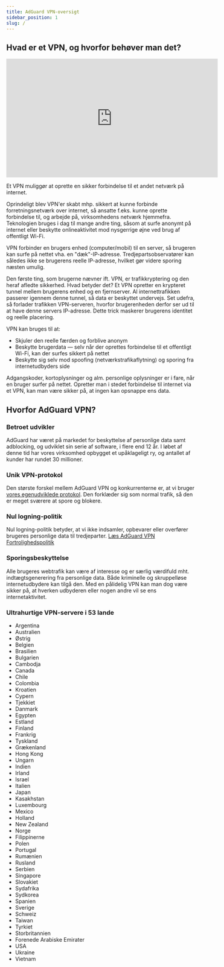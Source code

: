 ```yaml
---
title: AdGuard VPN-oversigt
sidebar_position: 1
slug: /
---
```


## Hvad er et VPN, og hvorfor behøver man det?

<iframe width="560" height="315" src="https://www.youtube-nocookie.com/embed/7149L3xPmSE" title="YouTube-videoafspiller" frameborder="0" allow="accelerometer; autoplay; clipboard-write; encrypted-media; gyroscope; picture-in-picture" allowfullscreen></iframe>

Et VPN muliggør at oprette en sikker forbindelse til et andet netværk på internet.

Oprindeligt blev VPN'er skabt mhp. sikkert at kunne forbinde forretningsnetværk over internet, så ansatte f.eks. kunne oprette forbindelse til, og arbejde på, virksomhedens netværk hjemmefra. Teknologien bruges i dag til mange andre ting, såsom at surfe anonymt på internet eller beskytte onlineaktivitet mod nysgerrige øjne ved brug af offentligt Wi-Fi.

VPN forbinder en brugers enhed (computer/mobil) til en server, så brugeren kan surfe på nettet vha. en "dæk"-IP-adresse. Tredjepartsobservatører kan således ikke se brugerens reelle IP-adresse, hvilket gør videre sporing næsten umulig.

Den første ting, som brugerne nævner ift. VPN, er trafikkryptering og den heraf afledte sikkerhed. Hvad betyder det? Et VPN opretter en krypteret tunnel mellem brugerens enhed og en fjernserver. Al internettrafikken passerer igennem denne tunnel, så data er beskyttet undervejs. Set udefra, så forlader trafikken VPN-serveren, hvorfor brugerenheden derfor ser ud til at have denne servers IP-adresse. Dette trick maskerer brugerens identitet og reelle placering.

VPN kan bruges til at:

- Skjuler den reelle færden og forblive anonym
- Beskytte brugerdata — selv når der oprettes forbindelse til et offentligt Wi-Fi, kan der surfes sikkert på nettet
- Beskytte sig selv mod spoofing (netværkstrafikaflytning) og sporing fra internetudbyders side

Adgangskoder, kortoplysninger og alm. personlige oplysninger er i fare, når en bruger surfer på nettet. Opretter man i stedet forbindelse til internet via et VPN, kan man være sikker på, at ingen kan opsnappe ens data.

## Hvorfor AdGuard VPN?

### Betroet udvikler

AdGuard har været på markedet for beskyttelse af personlige data samt adblocking, og udviklet sin serie af software, i flere end 12 år. I løbet af denne tid har vores virksomhed opbygget et upåklageligt ry, og antallet af kunder har rundet 30 millioner.

### Unik VPN-protokol

Den største forskel mellem AdGuard VPN og konkurrenterne er, at vi bruger [vores egenudviklede protokol](/general/adguard-vpn-protocol). Den forklæder sig som normal trafik, så den er meget sværere at spore og blokere.

### Nul logning-politik

Nul logning-politik betyder, at vi ikke indsamler, opbevarer eller overfører brugeres personlige data til tredjeparter. [Læs AdGuard VPN Fortrolighedspolitik](https://adguard-vpn.com/privacy.html)

### Sporingsbeskyttelse

Alle brugeres webtrafik kan være af interesse og er særlig værdifuld mht. indtægtsgenerering fra personlige data. Både kriminelle og skruppelløse internetudbydere kan tilgå den. Med en pålidelig VPN kan man dog være sikker på, at hverken udbyderen eller nogen andre vil se ens internetaktivitet.

### Ultrahurtige VPN-servere i 53 lande

- Argentina
- Australien
- Østrig
- Belgien
- Brasilien
- Bulgarien
- Cambodja
- Canada
- Chile
- Colombia
- Kroatien
- Cypern
- Tjekkiet
- Danmark
- Egypten
- Estland
- Finland
- Frankrig
- Tyskland
- Grækenland
- Hong Kong
- Ungarn
- Indien
- Irland
- Israel
- Italien
- Japan
- Kasakhstan
- Luxembourg
- Mexico
- Holland
- New Zealand
- Norge
- Filippinerne
- Polen
- Portugal
- Rumænien
- Rusland
- Serbien
- Singapore
- Slovakiet
- Sydafrika
- Sydkorea
- Spanien
- Sverige
- Schweiz
- Taiwan
- Tyrkiet
- Storbritannien
- Forenede Arabiske Emirater
- USA
- Ukraine
- Vietnam
